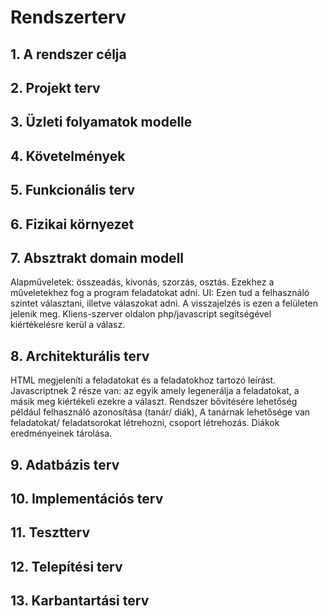 # Rendszerterv

## 1. A rendszer célja

## 2. Projekt terv

## 3. Üzleti folyamatok modelle

## 4. Követelmények

## 5. Funkcionális terv

## 6. Fizikai környezet

## 7. Absztrakt domain modell

Alapműveletek: összeadás, kivonás, szorzás, osztás. Ezekhez a műveletekhez fog a program feladatokat adni.
UI: Ezen tud a felhasználó szintet választani, illetve válaszokat adni. A visszajelzés is ezen a felületen jelenik meg.
Kliens-szerver oldalon php/javascript segítségével kiértékelésre kerül a válasz. 

## 8. Architekturális terv

HTML megjeleníti a feladatokat és a feladatokhoz tartozó leírást.
Javascriptnek 2 része van: az egyik amely legenerálja a feladatokat, a másik meg kiértékeli ezekre a választ.
Rendszer bővítésére lehetőség például felhasználó azonosítása (tanár/ diák), A tanárnak lehetősége van feladatokat/ feladatsorokat létrehozni, csoport létrehozás. Diákok eredményeinek tárolása.

## 9. Adatbázis terv

## 10. Implementációs terv

## 11. Tesztterv

## 12. Telepítési terv

## 13. Karbantartási terv
